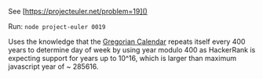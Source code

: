 See [https://projecteuler.net/problem=19]()

Run: `node project-euler 0019`

Uses the knowledge that the [Gregorian Calendar](https://en.wikipedia.org/wiki/Gregorian_calendar) repeats itself every 400 years to determine day of week by using year modulo 400 as HackerRank is expecting support for years up to 10^16, which is larger than maximum javascript year of ~ 285616.